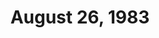 ---
title: August 26, 1983
private_reel: Colin Hay of Men At Work
videos:
  - title: Journey - Faithfully
  - title: Jackson Browne - Lawyers In Love
  - title: The Kinks - State Of Confusion
  - title: Stevie Nicks - Stand Back
    vote_nominee: true
    vote_results: 32591
  - title: The Police - Every Breath You Take
    vote_nominee: true
    vote_results: 35896
    vote_winner: true
  - title: Rod Stewart - What Am I Gonna Do
  - title: Fleetwood Mac - Gypsy
    hall_of_fame: true
  - title: ZZ Top - Gimme All Your Lovin'
  - title: Randy Newman - I Love L.A.
    hall_of_fame: true
  - title: Mick Fleetwood - I Want You Back
  - title: Oingo Boingo - Nothing Bad Ever Happens To Me
    world_premiere_video: true
  - title: Billy Joel - Tell Her About It
  - title: Men At Work - Down Under
  - title: Herbie Hancock - Rocket
  - title: The Fixx - Saved By Zero
---